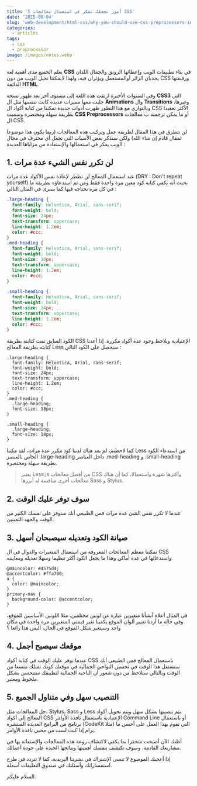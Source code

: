 ```yaml
---
title: '5 أمور تجعلك تفكر في استعمال معالجات CSS'
date: '2015-08-04'
slug: 'web-development/html-css/why-you-should-use-css-preprocessors-in-your-projects'
categories:
  - articles
tags:
  - css
  - preprocessor
image: /images/notes.webp
---
```


يعلم الجميع مدى أهمية لغة **CSS** في بناء تطبيقات الويب وإعطائها الرونق والجمال اللذان يجذبان الزائر أوالمستعمل ويؤثران فيه، ولهذا لايمكننا تخيل الويب من دون CSS ورفيقتها الدائمة **HTML**.

وفي السنوات الأخيرة ارتقت هذه اللغة إلى مستوى آخر بعد ظهور نسخة **CSS3** التي جلبت معها مميزات عديدة كانت تنقصها مثل ال **Animations** وال **Transitions** وغيرها، وبالتوازي مع هذا التطور ظهرت أدوات جديدة تمكننا من كتابة أكواد ال CSS الأكثر تعقيدا بطريقة سهلة ومختصرة وسميت **CSS Preprocessors** أو ما يمكن ترجمته ب معالجات ال CSS.

لن نتطرق في هذا المقال لطريقة عمل وتركيب هذه المعالجات (ربما يكون هذا موضوعا لمقال قادم إن شاء الله) ولكن سنذكر بعض الأسباب التي تجعل أي محترف في مجال الويب يفكر في استعمالها والإستفادة من مزاياها العديدة :

## 1\. لن تكرر نفس الشيء عدة مرات

عند استعمال المعالج لن تظطر لإعادة نفس الأكواد عدة مرات (DRY : Don't repeat yourself) بحيث أنه يكفي كتابة كود معين مرة واحدة فقط ومن ثم استدعاؤه بطريقة ما في كل مرة نحتاجه فيها كما سنرى في المثال التالي :

```css
.large-heading {
  font-family: Helvetica, Arial, sans-serif;
  font-weight: bold;
  font-size: 24px;
  text-transform: uppercase;
  line-height: 1.2em;
  color: #ccc;
}
.med-heading {
  font-family: Helvetica, Arial, sans-serif;
  font-weight: bold;
  font-size: 18px;
  text-transform: uppercase;
  line-height: 1.2em;
  color: #ccc;
}

.small-heading {
  font-family: Helvetica, Arial, sans-serif;
  font-weight: bold;
  font-size: 14px;
  text-transform: uppercase;
  line-height: 1.2em;
  color: #ccc;
}
```

الكود السابق تمت كتابته بطريقة CSS الإعتيادية ونلاحظ وجود عدة أكواد مكررة. إذا أعدنا كتابته بطريقة المعالج Less سنحصل على الكود التالي :

```less
.large-heading {
  font-family: Helvetica, Arial, sans-serif;
  font-weight: bold;
  font-size: 24px;
  text-transform: uppercase;
  line-height: 1.2em;
  color: #ccc;
}
.med-heading {
  .large-heading;
  font-size: 18px;
}

.small-heading {
  .large-heading;
  font-size: 14px;
}
```

كما لاحظتم، لم يعد هناك لدينا كود مكرر عدة مرات، لقد مكننا Less من استدعاء الكود الخاص بالعنصر .large-heading داخل العناصر .med-heading و .small-heading بطريقة سهلة ومختصرة.

> يعتبر Less.js من أفضل معالجات CSS وأكثرها شهرة واستعمالا، كما أن هناك معالجات أخرى منافسة له أبرزها Sass و Stylus.

## 2. سوف توفر عليك الوقت

عندما لا تكرر نفس الشئ عدة مرات فمن الطبيعي أنك ستوفر على نفسك الكثير من الوقت والجهد الثمينين.

## 3. صيانة الكود وتعديله سيصبحان أسهل

تمكننا معظم المعالجات المعروفة من استعمال المتغيرات والدوال في ال CSS واستدعائها في عدة أماكن وهذا ما يجعل الكود أكثر تنظيما وسهلا تعديله ومعاينته.

```less
@maincolor: #4575d4;
@accentcolor: #ffa700;
a {
  color: @maincolor;
}
primary-nav {
  background-color: @accentcolor;
}
```

في المثال أعلاه أنشأنا متغيرين عبارة عن لونين مختلفين، مثلا اللونين الأساسين للموقع، وفي حالة ما أردنا تغيير ألوان الموقع يكفينا تغير قيمتي المتغيرين مرة واحدة في مكان واحد وسيتغير شكل الموقع في الحال، أليس هذا رائعا ؟

## 4. موقعك سيصبح أجمل

عندما توفر عليك الوقت في كتابة أكواد CSS باستعمال المعالج فمن الطبيعي أنك ستستغل هذا الوقت في تحسين النواحي الجمالية في موقعك كونك تمتلك متسعا من الوقت وبالتالي ستلاحظ من دون شعور أن الناحية الجمالية لتطبيقك ستتحسن بشكل ملحوظ ومعتبر.

## 5. التنصيب سهل وفي متناول الجميع

جل المعالجات مثل، Stylus، Sass و Less يتم تنصيبها بشكل سهل ويتم تحويل أكواد المعالج إلى أكواد CSS الإعتيادية باستعمال نافذة الأوامر Command Line أو باستعمال برنامج من البرامج العديدة المنتشرة (CodeKit مثلا) التي تقوم بهذا العمل على أحسن ما يرام إذا كنت لست من محبي نافذة الأوامر.

أظنك الآن أصبحت متحفزا بما يكفي لاكتشاف روعة هذه المعالجات والإستعانة بها في مشاريعك القادمة، وسوف تكتشف بنفسك أهميتها ونتائجها الجيدة على جودة أعمالك.

إذا أعجبك الموضوع لا تنسى الإشتراك في نشرتنا البريدية، كما لا تتردد في طرح استفساراتك وأسئلتك في صندوق التعليقات أسفله.

السلام عليكم.
